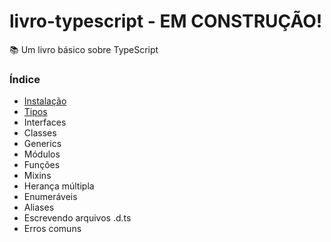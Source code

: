 # livro-typescript - EM CONSTRUÇÃO!
📚 Um livro básico sobre TypeScript

### Índice
- [Instalação](./book/instalacao.md)
- [Tipos](./book/tipos.md)
- Interfaces
- Classes
- Generics
- Módulos
- Funções
- Mixins
- Herança múltipla
- Enumeráveis
- Aliases
- Escrevendo arquivos .d.ts
- Erros comuns
